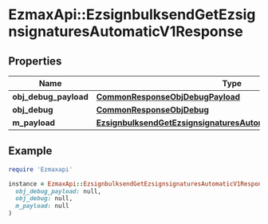 # EzmaxApi::EzsignbulksendGetEzsignsignaturesAutomaticV1Response

## Properties

| Name | Type | Description | Notes |
| ---- | ---- | ----------- | ----- |
| **obj_debug_payload** | [**CommonResponseObjDebugPayload**](CommonResponseObjDebugPayload.md) |  |  |
| **obj_debug** | [**CommonResponseObjDebug**](CommonResponseObjDebug.md) |  | [optional] |
| **m_payload** | [**EzsignbulksendGetEzsignsignaturesAutomaticV1ResponseMPayload**](EzsignbulksendGetEzsignsignaturesAutomaticV1ResponseMPayload.md) |  |  |

## Example

```ruby
require 'Ezmaxapi'

instance = EzmaxApi::EzsignbulksendGetEzsignsignaturesAutomaticV1Response.new(
  obj_debug_payload: null,
  obj_debug: null,
  m_payload: null
)
```

